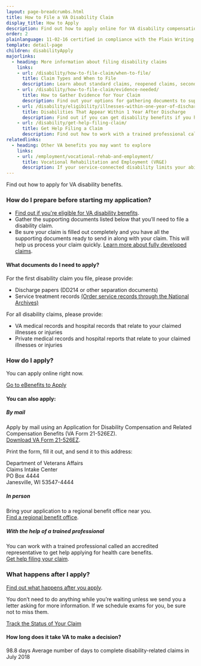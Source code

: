 ```yaml
---
layout: page-breadcrumbs.html
title: How to File a VA Disability Claim
display_title: How to Apply
description: Find out how to apply online for VA disability compensation, and what documents you'll need to start your application today.
order: 2
plainlanguage: 11-02-16 certified in compliance with the Plain Writing Act
template: detail-page
children: disabilityApply
majorlinks:
  - heading: More information about filing disability claims
    links:
    - url: /disability/how-to-file-claim/when-to-file/
      title: Claim Types and When to File 
      description: Learn about standard claims, reopened claims, secondary claims, and more. 
    - url: /disability/how-to-file-claim/evidence-needed/
      title: How to Gather Evidence for Your Claim
      description: Find out your options for gathering documents to support your disability claim.
    - url: /disability/eligibility/illnesses-within-one-year-of-discharge/
      title: Disabilities That Appear Within 1 Year After Discharge
      description: Find out if you can get disability benefits if you have signs of an illness within a year after being discharged from service.
    - url: /disability/get-help-filing-claim/
      title: Get Help Filing a Claim
      description: Find out how to work with a trained professional called an accredited representative to file your claim.
relatedlinks:
  - heading: Other VA benefits you may want to explore
    links:
    - url: /employment/vocational-rehab-and-employment/
      title: Vocational Rehabilitation and Employment (VR&E)
      description: If your service-connected disability limits your ability to work or prevents you from working, find out if you can get VR&E benefits and services—like help exploring employment options and getting more training if required.
---
```

<div itemscope itemtype ="http://schema.org/HowTo">
<div class="va-introtext" itemprop="description">

Find out how to apply for VA disability benefits.

</div>

### How do I prepare before starting my application?

- [Find out if you're eligible for VA disability benefits](/disability/eligibility/).
- Gather the supporting documents listed below that you’ll need to file a disability claim.
- Be sure your claim is filled out completely and you have all the supporting documents ready to send in along with your claim. This will help us process your claim quickly. [Learn more about fully developed claims](/disability/how-to-file-claim/evidence-needed/).


<div class="feature" markdown="1" itemprop="steps" itemscope itemtype ="http://schema.org/HowToSection">

<h4 itemprop="name">What documents do I need to apply?</h4>
<div itemprop="itemListElement">

For the first disability claim you file, please provide:

- Discharge papers (DD214 or other separation documents)
- Service treatment records [(Order service records through the National Archives)](https://www.archives.gov/veterans/military-service-records)

For all disability claims, please provide:

- VA medical records and hospital records that relate to your claimed illnesses or injuries
- Private medical records and hospital reports that relate to your claimed illnesses or injuries

</div>
</div>


<div itemprop="steps" itemscope itemtype ="http://schema.org/HowToSection">

<h3 itemprop="name">How do I apply?</h3>
<div itemprop="itemListElement">

You can apply online right now.

<a class="usa-button-primary va-button-primary" href="https://www.ebenefits.va.gov/ebenefits/about/feature?feature=disability-compensation">Go to eBenefits to Apply</a>

</div>
</div>

<div id="react-applicationStatus"></div>

<div itemprop="steps" itemscope itemtype ="http://schema.org/HowToSection">

<h4 itemprop="name">You can also apply:</h4>
<div itemprop="itemListElement">

##### By mail

Apply by mail using an Application for Disability Compensation and Related Compensation Benefits (VA Form 21-526EZ). <br>[Download VA Form 21-526EZ](https://www.vba.va.gov/pubs/forms/VBA-21-526EZ-ARE.pdf).

Print the form, fill it out, and send it to this address:

<p class="va-address-block">
Department of Veterans Affairs<br>
Claims Intake Center<br>
PO Box 4444<br>
Janesville, WI 53547-4444<br>
</p>

##### In person

Bring your application to a regional benefit office near you. <br>
[Find a regional benefit office](/facilities/).

##### With the help of a trained professional

You can work with a trained professional called an accredited representative to get help applying for health care benefits. <br>
[Get help filing your claim](/disability-benefits/apply/help/index.html).

</div>
</div>

<div itemprop="steps" itemscope itemtype ="http://schema.org/HowToSection">

<h3 itemprop="name">What happens after I apply?</h3>
<div itemprop="itemListElement">

[Find out what happens after you apply](/disability/after-you-file-claim/).

You don’t need to do anything while you’re waiting unless we send you a letter asking for more information. If we schedule exams for you, be sure not to miss them.

<a class="usa-button-primary" href="/track-claims">Track the Status of Your Claim</a>

<span id="days-to-complete-claim"></span>
#### How long does it take VA to make a decision?

<div class="card information" markdown="0">
<span class="number">98.8 days</span>
<span class="description">Average number of days to complete disability-related claims in July 2018</span>
</div>
</div>
</div>

<br>
